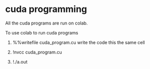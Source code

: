 # cuda programming

All the cuda programs are run on colab.

To use colab to run cuda programs

1. %%writefile cuda_program.cu
  write the code this the same cell
  
2. !nvcc cuda_program.cu
3. !./a.out
